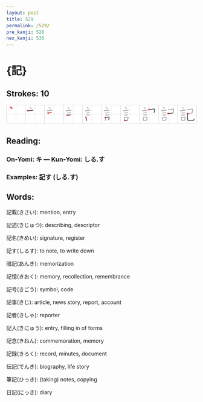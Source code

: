 ```yaml
---
layout: post
title: 529
permalink: /529/
pre_kanji: 528
nex_kanji: 530
---
```


# {記}

## Strokes: 10

<div class="stroke"><img src="../images/E8A898.png" /></div>

## Reading:

### On-Yomi: キ &mdash; Kun-Yomi: しる.す

### Examples: 記す (しる.す)

## Words:

記載(きさい): mention, entry

記述(きじゅつ): describing, descriptor

記名(きめい): signature, register

記す(しるす): to note, to write down

暗記(あんき): memorization

記憶(きおく): memory, recollection, remembrance

記号(きごう): symbol, code

記事(きじ): article, news story, report, account

記者(きしゃ): reporter

記入(きにゅう): entry, filling in of forms

記念(きねん): commemoration, memory

記録(きろく): record, minutes, document

伝記(でんき): biography, life story

筆記(ひっき): (taking) notes, copying

日記(にっき): diary
